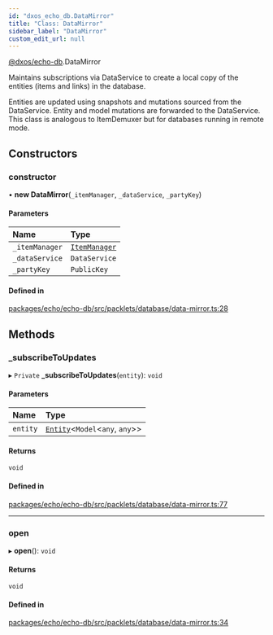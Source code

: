 ```yaml
---
id: "dxos_echo_db.DataMirror"
title: "Class: DataMirror"
sidebar_label: "DataMirror"
custom_edit_url: null
---
```


[@dxos/echo-db](../modules/dxos_echo_db.md).DataMirror

Maintains subscriptions via DataService to create a local copy of the entities (items and links) in the database.

Entities are updated using snapshots and mutations sourced from the DataService.
Entity and model mutations are forwarded to the DataService.
This class is analogous to ItemDemuxer but for databases running in remote mode.

## Constructors

### constructor

• **new DataMirror**(`_itemManager`, `_dataService`, `_partyKey`)

#### Parameters

| Name | Type |
| :------ | :------ |
| `_itemManager` | [`ItemManager`](dxos_echo_db.ItemManager.md) |
| `_dataService` | `DataService` |
| `_partyKey` | `PublicKey` |

#### Defined in

[packages/echo/echo-db/src/packlets/database/data-mirror.ts:28](https://github.com/dxos/protocols/blob/6f4c34af3/packages/echo/echo-db/src/packlets/database/data-mirror.ts#L28)

## Methods

### \_subscribeToUpdates

▸ `Private` **_subscribeToUpdates**(`entity`): `void`

#### Parameters

| Name | Type |
| :------ | :------ |
| `entity` | [`Entity`](dxos_echo_db.Entity.md)<`Model`<`any`, `any`\>\> |

#### Returns

`void`

#### Defined in

[packages/echo/echo-db/src/packlets/database/data-mirror.ts:77](https://github.com/dxos/protocols/blob/6f4c34af3/packages/echo/echo-db/src/packlets/database/data-mirror.ts#L77)

___

### open

▸ **open**(): `void`

#### Returns

`void`

#### Defined in

[packages/echo/echo-db/src/packlets/database/data-mirror.ts:34](https://github.com/dxos/protocols/blob/6f4c34af3/packages/echo/echo-db/src/packlets/database/data-mirror.ts#L34)
